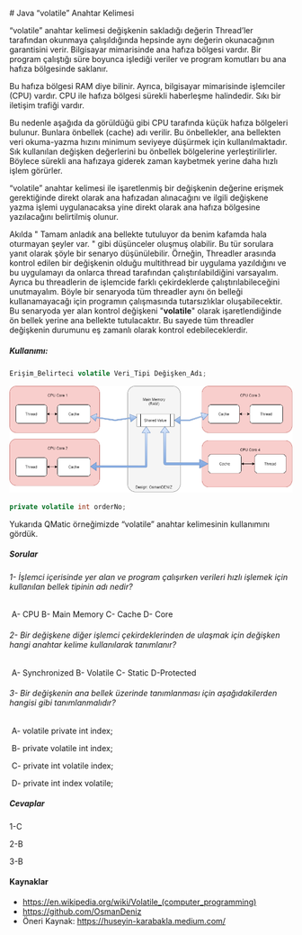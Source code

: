 # Java “volatile” Anahtar Kelimesi

“volatile” anahtar kelimesi değişkenin sakladığı değerin Thread’ler tarafından okunmaya çalışıldığında hepsinde aynı değerin okunacağının garantisini verir. Bilgisayar mimarisinde ana hafıza bölgesi vardır. Bir program çalıştığı süre boyunca işlediği veriler ve program komutları bu ana hafıza bölgesinde saklanır. 

Bu hafıza bölgesi RAM diye bilinir. Ayrıca, bilgisayar mimarisinde işlemciler (CPU) vardır. CPU ile hafıza bölgesi sürekli haberleşme halindedir. Sıkı bir iletişim trafiği vardır.

Bu nedenle aşağıda da görüldüğü gibi CPU tarafında küçük hafıza bölgeleri bulunur. Bunlara önbellek (cache) adı verilir. Bu önbellekler, ana bellekten veri okuma-yazma hızını minimum seviyeye düşürmek için kullanılmaktadır. Sık kullanılan değişken değerlerini bu önbellek bölgelerine yerleştirilirler. Böylece sürekli ana hafızaya giderek zaman kaybetmek yerine daha hızlı işlem görürler. 

“volatile” anahtar kelimesi ile işaretlenmiş bir değişkenin değerine erişmek gerektiğinde direkt olarak ana hafızadan alınacağını ve ilgili değişkene yazma işlemi uygulanacaksa yine direkt olarak ana hafıza bölgesine yazılacağını belirtilmiş olunur. 



Akılda " Tamam anladık ana bellekte tutuluyor da benim kafamda hala oturmayan şeyler var. " gibi düşünceler oluşmuş olabilir. Bu tür sorulara yanıt olarak şöyle bir senaryo düşünülebilir. Örneğin, Threadler arasında kontrol edilen bir değişkenin olduğu  multithread bir uygulama yazıldığını ve bu uygulamayı da onlarca thread tarafından çalıştırılabildiğini varsayalım. Ayrıca bu threadlerin de işlemcide farklı çekirdeklerde çalıştırılabileceğini unutmayalım. Böyle bir senaryoda tüm threadler aynı ön belleği kullanamayacağı için programın çalışmasında tutarsızlıklar oluşabilecektir. Bu senaryoda yer alan kontrol değişkeni "**volatile**" olarak işaretlendiğinde ön bellek yerine ana bellekte tutulacaktır. Bu sayede tüm threadler değişkenin durumunu eş zamanlı olarak kontrol edebileceklerdir.



##### Kullanımı: 

```java
Erişim_Belirteci volatile Veri_Tipi Değişken_Adı;
```



![volatile-mantigi](figures/volatile_osman_deniz.png)



```java
private volatile int orderNo;
```

Yukarıda QMatic örneğimizde “volatile” anahtar kelimesinin kullanımını gördük.



##### Sorular

###### 1- İşlemci içerisinde yer alan ve program çalışırken verileri hızlı işlemek için kullanılan bellek tipinin adı nedir?

​	A- CPU		B- Main Memory		C- Cache		D- Core



###### 2- Bir değişkene diğer işlemci çekirdeklerinden de ulaşmak için değişken hangi anahtar kelime kullanılarak tanımlanır?

​	A- Synchronized		B- Volatile		C- Static		D-Protected



###### 3- Bir değişkenin ana bellek üzerinde tanımlanması için aşağıdakilerden hangisi gibi tanımlanmalıdır?

​	A- volatile private int index;

​	B- private volatile int index;

​	C- private int volatile index;

​	D- private int index volatile;



##### Cevaplar

1-C

2-B

3-B



#### Kaynaklar

- https://en.wikipedia.org/wiki/Volatile_(computer_programming)
- https://github.com/OsmanDeniz
- Öneri Kaynak: https://huseyin-karabakla.medium.com/
